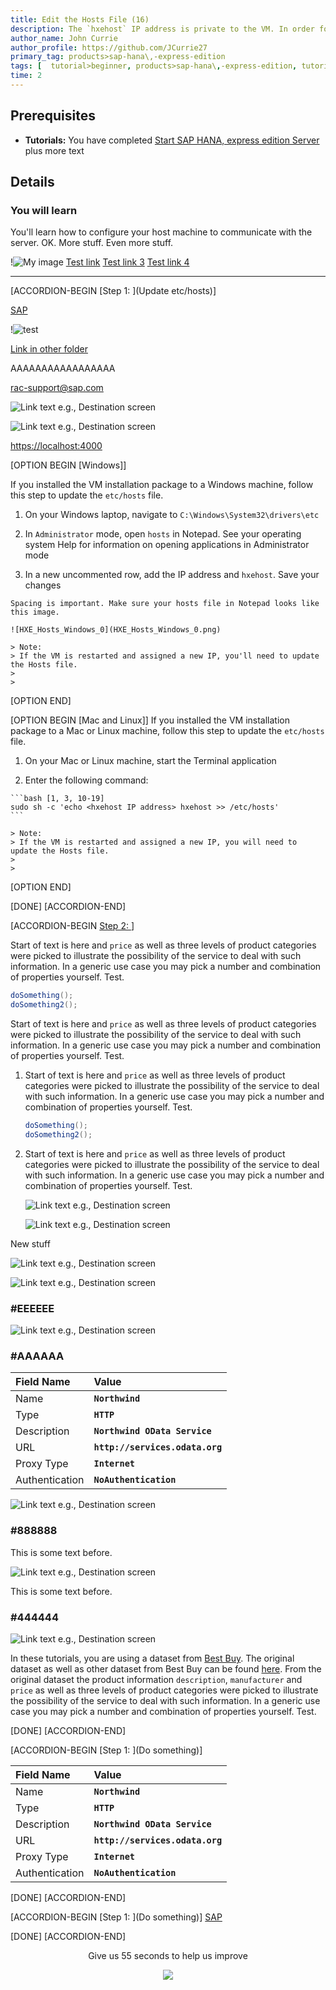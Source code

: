 ```yaml
---
title: Edit the Hosts File (16)
description: The `hxehost` IP address is private to the VM. In order for applications on your laptop (like your web browser) to access `hxehost`, add the `hxehost` IP address to your laptop's hostname map.
author_name: John Currie
author_profile: https://github.com/JCurrie27
primary_tag: products>sap-hana\,-express-edition
tags: [  tutorial>beginner, products>sap-hana\,-express-edition, tutorial>cp-starter-scenario   ]
time: 2
---
```


## Prerequisites
 - **Tutorials:** You have completed [Start SAP HANA, express edition Server](hxe-ua-getting-started-vm) plus more text

## Details
### You will learn
You'll learn how to configure your host machine to communicate with the server. OK. More stuff. Even more stuff.

!![My image](image.png)
[Test link](https://localhost:Reloa4004/testLink.html)
[Test link 3](https://localhost/testLink)
[Test link 4](https://127.0.0.1/testLink.html)

---

[ACCORDION-BEGIN [Step 1: ](Update etc/hosts)]

[SAP](mission.cp-starter-ibpm-employeeonboarding)

!![test](Noborder.png)

[Link in other folder](..\abap-connectivity-daemon-mqtt-bridge\add-unimplemented-methods.png)

AAAAAAAAAAAAAAAAA

<rac-support@sap.com>

![Link text e.g., Destination screen](HXE_Hosts_Windows_0.png)

![Link text e.g., Destination screen](https://images.pexels.com/photos/67636/rose-blue-flower-rose-blooms-67636.jpeg?auto=compress&cs=tinysrgb&h=750&w=1260)

<https://localhost:4000>


[OPTION BEGIN [Windows]]

If you installed the VM installation package to a Windows machine, follow this step to update the `etc/hosts` file.

1.   On your Windows laptop, navigate to `C:\Windows\System32\drivers\etc`

2.   In `Administrator` mode, open `hosts` in Notepad. See your operating system Help for information on opening applications in Administrator mode

3.   In a new uncommented row, add the IP address and `hxehost`. Save your changes

    Spacing is important. Make sure your hosts file in Notepad looks like this image.

    ![HXE_Hosts_Windows_0](HXE_Hosts_Windows_0.png)

    > Note:
    > If the VM is restarted and assigned a new IP, you'll need to update the Hosts file.
    >
    >

[OPTION END]


[OPTION BEGIN [Mac and Linux]]
If you installed the VM installation package to a Mac or Linux machine, follow this step to update the `etc/hosts` file.

1.   On your Mac or Linux machine, start the Terminal application

2.   Enter the following command:

    ```bash [1, 3, 10-19]
    sudo sh -c 'echo <hxehost IP address> hxehost >> /etc/hosts'
    ```

    > Note:
    > If the VM is restarted and assigned a new IP, you will need to update the Hosts file.
    >
    >


[OPTION END]

[DONE]
[ACCORDION-END]

[ACCORDION-BEGIN [Step 2: ](Spacing)]

Start of text is here and `price` as well as three levels of product categories were picked to illustrate the possibility of the service to deal with such information. In a generic use case you may pick a number and combination of properties yourself. Test.

```Java
doSomething();
doSomething2();
```

Start of text is here and `price` as well as three levels of product categories were picked to illustrate the possibility of the service to deal with such information. In a generic use case you may pick a number and combination of properties yourself. Test.

1. Start of text is here and `price` as well as three levels of product categories were picked to illustrate the possibility of the service to deal with such information. In a generic use case you may pick a number and combination of properties yourself. Test.

    ```Java
    doSomething();
    doSomething2();
    ```

2. Start of text is here and `price` as well as three levels of product categories were picked to illustrate the possibility of the service to deal with such information. In a generic use case you may pick a number and combination of properties yourself. Test.

    ![Link text e.g., Destination screen](HXE_Hosts_Windows_0.png)

    ![Link text e.g., Destination screen](https://images.pexels.com/photos/67636/rose-blue-flower-rose-blooms-67636.jpeg?auto=compress&cs=tinysrgb&h=750&w=1260)


New stuff

![Link text e.g., Destination screen](HXE_Hosts_Windows_0.png)

![Link text e.g., Destination screen](https://images.pexels.com/photos/67636/rose-blue-flower-rose-blooms-67636.jpeg?auto=compress&cs=tinysrgb&h=750&w=1260)



### #EEEEEE

![Link text e.g., Destination screen](EEEEEE.png)

### #AAAAAA


|  Field Name     | Value
|  :------------- | :-------------
|  Name           | **`Northwind`**
|  Type           | **`HTTP`**
|  Description    | **`Northwind OData Service`**
|  URL          | **`http://services.odata.org`**
|  Proxy Type   | **`Internet`**
|  Authentication | **`NoAuthentication`**

![Link text e.g., Destination screen](AAAAAA.png)

### #888888

This is some text before.

![Link text e.g., Destination screen](888888.png)

This is some text before.

### #444444

![Link text e.g., Destination screen](444444.png)


In these tutorials, you are using a dataset from [Best Buy](https://www.bestbuy.com/). The original dataset as well as other dataset from Best Buy can be found [here](https://github.com/BestBuyAPIs/open-data-set/). From the original dataset the product information `description`, `manufacturer` and `price` as well as three levels of product categories were picked to illustrate the possibility of the service to deal with such information. In a generic use case you may pick a number and combination of properties yourself. Test.

[DONE]
[ACCORDION-END]


[ACCORDION-BEGIN [Step 1: ](Do something)]

|  Field Name     | Value
|  :------------- | :-------------
|  Name           | **`Northwind`**
|  Type           | **`HTTP`**
|  Description    | **`Northwind OData Service`**
|  URL          | **`http://services.odata.org`**
|  Proxy Type   | **`Internet`**
|  Authentication | **`NoAuthentication`**

[DONE]
[ACCORDION-END]


[ACCORDION-BEGIN [Step 1: ](Do something)]
[SAP](https://www.sap.com)

[DONE]
[ACCORDION-END]

<p style="text-align: center;">Give us 55 seconds to help us improve</p>

<p style="text-align: center;"><img src="https://raw.githubusercontent.com/SAPDocuments/Tutorials/master/data/images/285738_Emotion_Faces_R_purple.png"></p>
